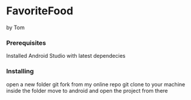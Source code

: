 # FavoriteFood
by Tom

### Prerequisites
Installed Android Studio with latest dependecies

### Installing

 open a new folder
 git fork from my online repo
 git clone to your machine inside the folder
  move to android and open the project from there


